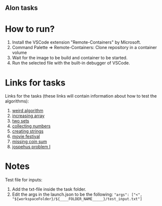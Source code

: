 ## Alon tasks

# How to run?
1. Install the VSCode extension "Remote-Containers" by Microsoft.
2. Command Palette => Remote-Containers: Clone repository in a container volume
3. Wait for the image to be build and container to be started.
4. Run the selected file with the built-in debugger of VSCode.

# Links for tasks
Links for the tasks (these links will contain information about how to test the algorithms):
1. [weird algorithm](https://cses.fi/alon/task/1068)
2. [increasing array](https://cses.fi/alon/task/1094)
3. [two sets](https://cses.fi/alon/task/1092)
4. [collecting numbers](https://cses.fi/alon/task/2216)
5. [creating strings](https://cses.fi/alon/task/1622)
6. [movie festival](https://cses.fi/alon/task/1629)
7. [missing coin sum](https://cses.fi/alon/task/2183)
8. [jospehus problem I](https://cses.fi/alon/task/2162)

# Notes
Test file for inputs:
1. Add the txt-file inside the task folder.
2. Edit the args in the launch.json to be the following: ```"args": ["<", "${workspaceFolder}/${____FOLDER_NAME_____}/test_input.txt"]```

